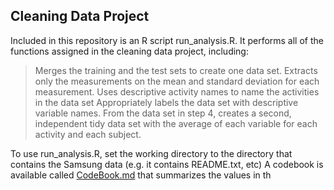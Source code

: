 ## Cleaning Data Project

Included in this repository is an R script run_analysis.R. It performs all of the functions assigned in the cleaning data project, including:

> Merges the training and the test sets to create one data set.
> Extracts only the measurements on the mean and standard deviation for each measurement. 
> Uses descriptive activity names to name the activities in the data set
> Appropriately labels the data set with descriptive variable names. 
> From the data set in step 4, creates a second, independent tidy data set with the average of each variable for each activity and each subject.

To use run_analysis.R, set the working directory to the directory that contains the Samsung data (e.g. it contains README.txt, etc) A codebook is available called [CodeBook.md](CodeBook.md) that summarizes the values in th
